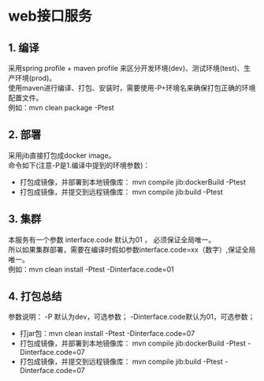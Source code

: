 # web接口服务

## 1. 编译

采用spring profile + maven profile 来区分开发环境(dev)、测试环境(test)、生产环境(prod)。    
使用maven进行编译、打包、安装时，需要使用-P+环境名来确保打包正确的环境配置文件。    
例如：mvn clean package -Ptest

## 2. 部署

采用jib直接打包成docker image。    
命令如下(注意-P是1.编译中提到的环境参数)：    
- 打包成镜像，并部署到本地镜像库： mvn compile jib:dockerBuild -Ptest
- 打包成镜像，并提交到远程镜像库： mvn compile jib:build -Ptest

## 3. 集群

本服务有一个参数  interface.code 默认为01 ， 必须保证全局唯一。    
所以如果集群部署，需要在编译时假如参数interface.code=xx（数字）,保证全局唯一。    
例如：mvn clean install -Ptest -Dinterface.code=01

## 4. 打包总结

参数说明： -P 默认为dev，可选参数； -Dinterface.code默认为01，可选参数；

- 打jar包：mvn clean install -Ptest -Dinterface.code=07
- 打包成镜像，并部署到本地镜像库： mvn compile jib:dockerBuild -Ptest  -Dinterface.code=07
- 打包成镜像，并提交到远程镜像库： mvn compile jib:build -Ptest  -Dinterface.code=07